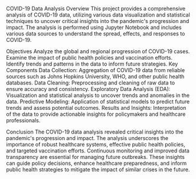 COVID-19 Data Analysis
Overview
This project provides a comprehensive analysis of COVID-19 data, utilizing various data visualization and statistical techniques to uncover critical insights into the pandemic's progression and impact. The analysis is performed using Jupyter Notebook and includes various data sources to understand the spread, effects, and responses to COVID-19.

Objectives
Analyze the global and regional progression of COVID-19 cases.
Examine the impact of public health policies and vaccination efforts.
Identify trends and patterns in the data to inform future strategies.
Key Components
Data Collection: Aggregation of COVID-19 data from reliable sources such as Johns Hopkins University, WHO, and other public health databases.
Data Cleaning: Preprocessing and cleaning of raw data to ensure accuracy and consistency.
Exploratory Data Analysis (EDA): Visualization and statistical analysis to uncover trends and anomalies in the data.
Predictive Modeling: Application of statistical models to predict future trends and assess potential outcomes.
Results and Insights: Interpretation of the data to provide actionable insights for policymakers and healthcare professionals.

Conclusion
The COVID-19 data analysis revealed critical insights into the pandemic's progression and impact. The analysis underscores the importance of robust healthcare systems, effective public health policies, and targeted vaccination efforts. Continuous monitoring and improved data transparency are essential for managing future outbreaks. These insights can guide policy decisions, enhance healthcare preparedness, and inform public health strategies to mitigate the impact of similar crises in the future.
